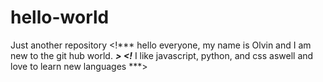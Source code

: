 # hello-world
Just another repository
<!*** hello everyone, my name is Olvin and I am new to the git hub world. ***>
<!*** I like javascript, python, and css aswell and love to learn new languages ***>
